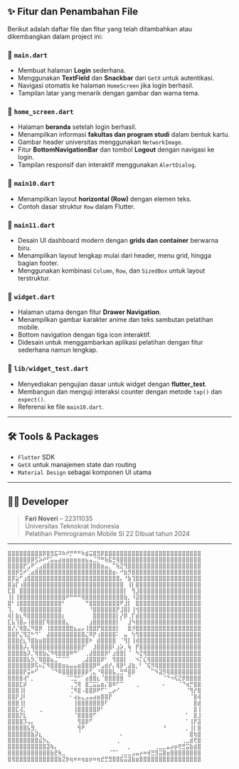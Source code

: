 ## ✨ Fitur dan Penambahan File

Berikut adalah daftar file dan fitur yang telah ditambahkan atau dikembangkan dalam project ini:

### 📄 `main.dart`
- Membuat halaman **Login** sederhana.
- Menggunakan **TextField** dan **Snackbar** dari `GetX` untuk autentikasi.
- Navigasi otomatis ke halaman `HomeScreen` jika login berhasil.
- Tampilan latar yang menarik dengan gambar dan warna tema.

### 📄 `home_screen.dart`
- Halaman **beranda** setelah login berhasil.
- Menampilkan informasi **fakultas dan program studi** dalam bentuk kartu.
- Gambar header universitas menggunakan `NetworkImage`.
- Fitur **BottomNavigationBar** dan tombol **Logout** dengan navigasi ke login.
- Tampilan responsif dan interaktif menggunakan `AlertDialog`.

### 📄 `main10.dart`
- Menampilkan layout **horizontal (Row)** dengan elemen teks.
- Contoh dasar struktur `Row` dalam Flutter.

### 📄 `main11.dart`
- Desain UI dashboard modern dengan **grids dan container** berwarna biru.
- Menampilkan layout lengkap mulai dari header, menu grid, hingga bagian footer.
- Menggunakan kombinasi `Column`, `Row`, dan `SizedBox` untuk layout terstruktur.

### 📄 `widget.dart`
- Halaman utama dengan fitur **Drawer Navigation**.
- Menampilkan gambar karakter anime dan teks sambutan pelatihan mobile.
- Bottom navigation dengan tiga icon interaktif.
- Didesain untuk menggambarkan aplikasi pelatihan dengan fitur sederhana namun lengkap.

### 📄 `lib/widget_test.dart`
- Menyediakan pengujian dasar untuk widget dengan **flutter_test**.
- Membangun dan menguji interaksi counter dengan metode `tap()` dan `expect()`.
- Referensi ke file `main10.dart`.

---

## 🛠️ Tools & Packages
- `Flutter` SDK
- `GetX` untuk manajemen state dan routing
- `Material Design` sebagai komponen UI utama

---

## 👨‍💻 Developer
> **Fari Noveri** – 22311035  
> Universitas Teknokrat Indonesia  
> Pelatihan Pemrograman Mobile SI 22
> Dibuat tahun 2024


---

```
⣿⣿⣿⣿⣿⣿⣿⣿⣿⡿⣿⣻⣯⠽⠷⠞⡛⠛⠛⠷⣾⣭⣿⣻⡿⣿⣿⣿⣿⣿⣿⣿⣿⣿⣿⣿⣿⣿⣿⣿⣿⣿⣿⣿⣿⣿⣿⣿⣿⣿
⣿⣿⣿⣿⣿⣿⡿⣫⡵⠞⢋⣥⣤⣴⣶⣶⣶⣶⣶⣶⣦⣤⣈⡙⠛⢷⣯⣛⢿⣿⣿⣿⣿⣿⣿⣿⣿⣿⣿⣿⣿⣿⣿⣿⣿⣿⣿⣿⣿⣿
⣿⣿⣿⣿⡟⣡⠟⢁⣠⣾⣿⣿⣿⣿⣿⣿⣿⣿⣿⣿⣿⣿⣿⣿⣶⣤⡀⠉⢷⣝⢻⣿⣿⣿⣿⣿⣿⣿⣿⣿⣿⣿⣿⣿⣿⣿⣿⣿⣿⣿
⣿⣿⡿⣫⠞⢁⣴⣿⣿⣿⣿⣿⣿⣿⣿⣿⣿⣿⣿⣿⣿⣿⣿⣿⣿⣿⣿⣶⠄⠚⣷⡻⣿⣿⣿⣿⣿⣿⣿⣿⣿⣿⣿⣿⣿⣿⣿⣿⣿⣿
⣿⡿⣵⠋⣰⣿⣿⣿⣿⣿⣿⣿⣿⣿⣿⣿⣿⣿⣿⣿⣿⣿⣿⣿⣿⣿⣿⣿⣿⡄⠘⣷⢹⣿⣿⣿⣿⣿⣿⣿⣿⣿⣿⣿⣿⣿⣿⣿⣿⣿
⣿⣵⡏⢰⣿⣿⣿⣿⣿⣿⣿⣿⣿⣿⣿⣿⣿⣿⣿⣿⣿⣿⣿⣿⣿⣿⣿⣿⣿⣿⠀⢸⡇⣿⣿⣿⣿⣿⣿⣿⣿⣿⣿⣿⣿⣿⣿⣿⣿⣿
⣏⣿⠀⣿⣿⣿⣿⣿⣿⣿⣿⣿⣿⣿⣿⣿⣿⣿⣿⣿⣿⣿⣿⣿⣿⣿⣿⣿⣿⣿⡇⠀⢻⣸⣿⣿⣿⣿⣿⣿⣿⣿⣿⣿⣿⣿⣿⣿⣿⣿
⢸⡇⢸⣿⣿⣿⣿⣿⣿⣿⣿⣿⣿⣿⣿⠟⠛⠛⠛⢿⣿⣿⣿⣿⣿⣿⣿⣿⣿⣿⣷⡀⠸⣽⣿⣿⣿⣿⣿⣿⣿⣿⣿⣿⣿⣿⣿⣿⣿⣿
⣿⠃⢸⣿⣿⣿⣿⣿⣿⣿⣿⣿⣿⣿⠃⠀⠀⠀⠀⠀⠙⣿⣿⣿⣿⣿⣿⣿⣿⠟⣸⡇⠀⣿⣿⣿⣿⣿⣿⣿⣿⣿⣿⣿⣿⣿⣿⣿⣿⣿
⢹⡀⠀⢿⣿⣿⣿⣿⣿⣿⣿⣿⣿⣿⠀⠀⠀⠀⠀⠀⠀⠘⣿⣿⣿⣿⣿⣿⡟⣸⣿⡇⢸⢺⣿⣿⣿⣿⣿⣿⣿⣿⣿⣿⣿⣿⣿⣿⣿⣿
⢾⡇⣷⣆⠻⣿⣿⣿⣿⣿⣿⣿⣿⣿⡆⠀⠀⠀⠀⠀⠀⠀⣿⣿⣿⣿⣿⣿⡇⡜⡿⢀⡏⣾⣿⣿⣿⣿⣿⣿⣿⣿⣿⣿⣿⣿⣿⣿⣿⣿
⣏⣧⢹⣿⡤⢸⣿⣿⣿⡏⢿⣿⣿⣿⣿⣄⠀⠀⠀⠀⠀⣰⣿⣿⣿⣿⣿⣿⡇⠁⠀⣸⠳⣿⣿⣿⣿⣿⣿⣿⣿⣿⣿⣿⣿⣿⣿⣿⣿⣿
⣿⡜⡌⢿⣿⣌⠻⣿⡿⠀⢸⣿⣿⣿⣿⣿⣿⣦⣤⡤⢸⣿⣿⡟⣿⣿⣿⣿⡇⠀⠀⣿⡺⣿⣿⣿⣿⣿⣿⣿⣿⣿⣿⣿⣿⣿⣿⣿⣿⣿
⣿⣿⡟⣌⢻⣝⠓⠙⠁⠀⣼⣿⣿⣿⣿⣿⣿⣿⣿⣿⣌⠿⡟⢰⣿⣿⣿⣿⠅⠀⣤⠀⢳⢻⣿⣿⣿⣿⣿⣿⣿⣿⣿⣿⣿⣿⣿⣿⣿⣿
⣿⣿⣿⣞⣆⠹⣿⣷⣶⣿⣿⣿⣿⣿⣿⣿⣿⣿⣿⣿⣿⠗⠀⣾⣿⣿⣿⣿⠀⠈⢻⡇⢸⢾⣿⣿⣿⣿⣿⣿⣿⣿⣿⣿⣿⣿⣿⣿⣿⣿
⣿⣿⣿⣿⡼⡄⢿⣿⣿⣿⣿⣿⣿⣿⣿⣿⣿⣿⣿⡟⠁⠀⣸⣿⣿⣿⣿⠇⣰⡵⡀⢷⠀⡟⣿⣿⣿⣿⣿⣿⣿⣿⣿⣿⣿⣿⣿⣿⣿⣿
⣿⣿⣿⣿⣷⡽⡈⢿⣿⣷⣌⠻⢿⣿⣿⣿⠿⠛⠁⠀⢀⣼⣿⣿⣿⡿⠃⣰⣿⣿⡇⠈⠀⠳⣝⢿⣿⣿⣿⣿⣿⣿⣿⣿⣿⣿⣿⣿⣿⣿
⣿⣿⣿⣿⣿⣧⡳⡈⢿⣿⣿⣦⣈⠉⠉⠉⠀⠀⠀⢀⣼⣿⣿⣿⡿⠃⠀⢻⣿⣿⡇⠀⠀⠲⡍⣎⢿⣿⣿⣿⣿⣿⣿⣿⣿⣿⣿⣿⣿⣿
⣿⣿⣿⣿⣿⣿⡿⢯⠦⡍⠻⣿⣿⣿⣶⣦⣤⣤⣶⣿⣿⣿⡿⠛⣠⣾⡞⡄⢿⡿⢃⣼⣷⡀⠃⠈⢯⡻⢿⣿⣿⣿⣿⣿⣿⣿⣿⣿⣿⣿
⣿⣿⣿⣿⡟⣭⠶⠋⠀⠀⠀⠈⠙⠿⣿⣿⣿⣿⣿⣿⡿⢋⣄⠘⢿⣿⣿⣧⣀⣛⠛⣿⡿⠀⠀⠀⠀⠉⠳⣽⡻⢿⣿⣿⣿⣿⣿⣿⣿⣿
⣿⣿⣿⣿⢼⠃⡀⠀⠀⠀⠀⠀⠀⠀⠀⠈⢉⣙⠋⠁⣴⣿⣿⣆⠈⣿⣿⣿⣿⣿⠀⠉⠀⠀⠀⠀⠀⠀⠀⠀⠈⠙⠲⢯⣝⡿⣿⣿⣿⣿
⣿⣿⣿⣏⡾⠀⠀⠀⠀⠀⠀⠀⠀⠀⠀⠀⢀⢙⢿⠀⣿⣉⣭⣥⣶⡌⣿⠿⠋⠉⠀⠀⠀⢀⠀⠀⠀⠀⠀⠀⠄⠀⠀⠀⠈⠙⢶⡛⣿⣿
⣿⣿⣿⢸⡇⠀⠀⠀⠀⠀⠀⠀⠀⠀⠀⠀⢈⠻⣿⠠⣿⣿⡿⠟⠋⠁⣀⡴⠊⠀⠀⠀⠀⠀⠀⠀⠀⠀⠀⠀⠀⠀⠀⠀⠀⠀⠈⢻⡞⣿
⣿⣿⡟⣸⠇⠀⠀⠀⠀⠀⠀⠀⠀⠀⠀⠀⠂⢴⣦⣄⣠⣤⣴⣶⣿⣿⡟⠀⠀⠀⠀⠀⠀⠀⠀⠀⠀⠀⠀⠀⠀⠀⠀⠀⠀⠀⠀⠈⣿⢾
⣿⣿⣿⢸⡇⠀⠀⠀⠀⠀⠀⠀⠀⠀⠀⠀⠀⢸⣿⣿⣿⣿⣿⣿⣿⠏⠀⠀⠀⠀⠀⠀⠀⠀⠀⠀⠀⠀⠀⠀⠀⠀⠀⠀⠀⠀⠀⠀⣿⣾
⣿⣿⣏⢼⡁⠀⠀⠀⢀⠀⠀⠀⠀⠀⠀⠀⠀⢸⣿⣿⣿⣿⣿⡿⠃⠀⠀⠀⠀⠀⠀⠀⠀⠀⠀⠀⠀⠀⠀⠀⠀⠀⠀⠀⠀⠀⠀⠀⣿⢸
⣿⣿⣿⡝⣇⠀⠀⠀⠀⠀⠀⠀⠀⠀⠀⠀⠀⠈⣿⣿⣿⣿⠋⠀⠀⠀⠀⠀⠀⠀⠀⠀⠀⠀⠀⠀⠀⠀⠀⠀⠀⠀⠀⠀⠀⠀⠁⠀⣿⣸
⣿⣿⣿⣿⡹⢤⡄⠀⠀⠀⠀⠀⠀⠀⠀⠀⠀⠀⢻⣿⡿⠋⠀⠀⠀⠀⠀⠀⠀⠀⠀⠀⠀⠀⠀⠀⠀⠀⠀⠀⠀⠀⠀⠀⠀⠀⠁⢸⡟⣽
⣿⣿⣿⣿⣿⣧⣻⡀⠀⠀⠀⠀⠀⠀⠀⠀⠀⠀⢻⠟⠀⠀⠀⠀⠀⠀⠀⠀⠀⠀⠀⠀⠀⠀⠀⠀⠀⠀⠀⠀⠘⠀⠀⠀⠀⠀⡀⢸⡇⣿
⣿⣿⣿⣿⣿⣿⣷⡽⣆⠀⠀⠀⠀⠀⠀⠀⠀⠀⠈⠀⠀⠀⠀⠀⠀⠀⠀⠀⠀⠄⠀⠀⠀⠀⠀⠀⠀⠀⠀⠀⠀⠀⠀⠀⠀⠀⠀⣿⢷⣿
⣿⣿⣿⣿⣿⣿⣿⣿⣮⡳⣄⠀⠀⠀⠀⠀⠀⠀⠀⠀⠀⠀⠀⠀⠀⠀⠀⠀⢀⠀⠀⠀⠀⠀⠀⠀⠀⠀⠀⠀⠀⠀⠀⠀⠀⢀⣀⣾⢟⣿
⣿⣿⣿⣿⣿⣿⣿⣿⣿⣿⣽⢷⡄⠀⠀⠀⠀⠀⠀⠀⠀⠀⠀⠀⠀⠀⠀⠀⠀⠀⠀⡀⠀⠀⠀⠀⠀⠀⢀⣀⣀⣤⡴⡶⢟⣛⣭⣷⣾⣿
⣿⣿⣿⣿⣿⣿⣿⣿⣿⣿⣿⣷⣟⢷⣀⠀⠀⠀⠀⠀⠀⠀⠀⠀⠀⠀⠈⠉⠁⢀⣀⣀⣠⣤⡴⠶⢾⣛⣻⣭⣿⣶⣿⣿⣿⣿⣿⣿⣿⣿
⣿⢿⣿⣿⣿⣿⣿⣿⣿⣿⣿⣿⣿⣷⣝⡷⢶⠶⠶⢶⣶⡶⠶⢶⣞⣛⣻⣿⣿⣯⣭⣽⣷⣶⣿⣿⣿⣿⣿⣿⣿⣿⣿⣿⣿⣿⣿⣿⣿⣿
```

